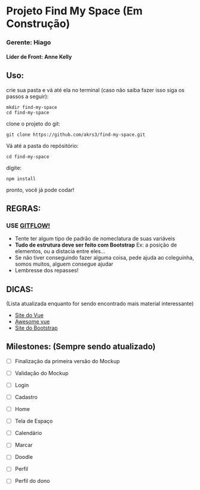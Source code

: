 
 # Projeto Find My Space (Em Construção)
 ### Gerente: Hiago
 #### Líder de Front: Anne Kelly
 
 ## Uso:
 
 crie sua pasta e vá até ela no terminal (caso não saiba fazer isso siga os passos a seguir):
 
 ```terminal
 mkdir find-my-space
 cd find-my-space
 ```
 clone o projeto do git:
 
 ```terminal
 git clone https://github.com/akrs3/find-my-space.git
 ```
 Vá até a pasta do repósitório:
 ```terminal
 cd find-my-space
 ```
 
 digite:
 
 ```terminal
 npm install
 ```
 pronto, você já pode codar!
 
 ## REGRAS:
 
 ### USE [GITFLOW!](https://medium.com/trainingcenter/utilizando-o-fluxo-git-flow-e63d5e0d5e04)
 
 * Tente ter algum tipo de padrão de nomeclatura de suas variáveis
 * **Tudo de estrutura deve ser feito com Bootstrap** Ex: a posição de elementos, ou a distacia entre eles...
 * Se não tiver conseguindo fazer alguma coisa, pede ajuda ao coleguinha, somos muitos, alguem consegue ajudar
 * Lembresse dos repasses!
 
 ## DICAS:

 (Lista atualizada enquanto for sendo encontrado mais material interessante)
 * [Site do Vue](https://vuejs.org/)
 * [Awesome vue](https://github.com/vuejs/awesome-vue)
 * [Site do Bootstrap](https://getbootstrap.com/)
 
 ## Milestones: (Sempre sendo atualizado)
 
 - [ ] Finalização da primeira versão do Mockup
 - [ ] Validação do Mockup
 - [ ] Login
 - [ ] Cadastro
 - [ ] Home
 - [ ] Tela de Espaço
 - [ ] Calendário
 - [ ] Marcar
 - [ ] Doodle
 - [ ] Perfil
 - [ ] Perfil do dono
 
 
 
 
